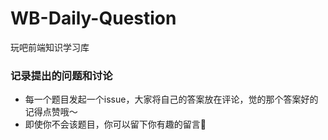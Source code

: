 # WB-Daily-Question
玩吧前端知识学习库

### 记录提出的问题和讨论
- 每一个题目发起一个issue，大家将自己的答案放在评论，觉的那个答案好的记得点赞哦～
- 即使你不会该题目，你可以留下你有趣的留言👀
